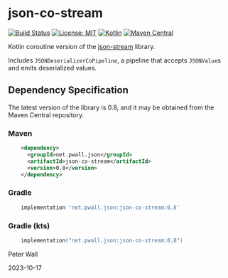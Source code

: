# json-co-stream

[![Build Status](https://travis-ci.com/pwall567/json-co-stream.svg?branch=master)](https://travis-ci.com/github/pwall567/json-co-stream)
[![License: MIT](https://img.shields.io/badge/License-MIT-yellow.svg)](https://opensource.org/licenses/MIT)
[![Kotlin](https://img.shields.io/static/v1?label=Kotlin&message=v1.8.22&color=7f52ff&logo=kotlin&logoColor=7f52ff)](https://github.com/JetBrains/kotlin/releases/tag/v1.8.22)
[![Maven Central](https://img.shields.io/maven-central/v/net.pwall.json/json-co-stream?label=Maven%20Central)](https://search.maven.org/search?q=g:%22net.pwall.json%22%20AND%20a:%22json-co-stream%22)

Kotlin coroutine version of the [json-stream](https://github.com/pwall567/json-stream) library.

Includes `JSONDeserializerCoPipeline`, a pipeline that accepts `JSONValue`s and emits deserialized values.

## Dependency Specification

The latest version of the library is 0.8, and it may be obtained from the Maven Central repository.

### Maven
```xml
    <dependency>
      <groupId>net.pwall.json</groupId>
      <artifactId>json-co-stream</artifactId>
      <version>0.8</version>
    </dependency>
```
### Gradle
```groovy
    implementation 'net.pwall.json:json-co-stream:0.8'
```
### Gradle (kts)
```kotlin
    implementation("net.pwall.json:json-co-stream:0.8")
```

Peter Wall

2023-10-17
